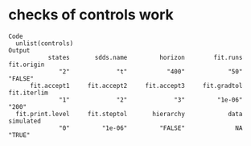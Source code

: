 # checks of controls work

    Code
      unlist(controls)
    Output
               states       sdds.name         horizon        fit.runs      fit.origin 
                  "2"             "t"           "400"            "50"         "FALSE" 
          fit.accept1     fit.accept2     fit.accept3     fit.gradtol     fit.iterlim 
                  "1"             "2"             "3"         "1e-06"           "200" 
      fit.print.level     fit.steptol       hierarchy            data       simulated 
                  "0"         "1e-06"         "FALSE"              NA          "TRUE" 

